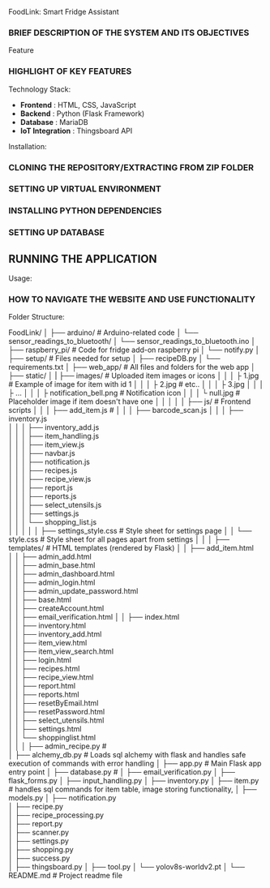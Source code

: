 FoodLink: Smart Fridge Assistant

### BRIEF DESCRIPTION OF THE SYSTEM AND ITS OBJECTIVES


Feature

### HIGHLIGHT OF KEY FEATURES


Technology Stack:

- **Frontend** : HTML, CSS, JavaScript
- **Backend** : Python (Flask Framework)
- **Database** : MariaDB
- **IoT Integration** : Thingsboard API


Installation:

### CLONING THE REPOSITORY/EXTRACTING FROM ZIP FOLDER
### SETTING UP VIRTUAL ENVIRONMENT
### INSTALLING PYTHON DEPENDENCIES
### SETTING UP DATABASE
## RUNNING THE APPLICATION

Usage:

### HOW TO NAVIGATE THE WEBSITE AND USE FUNCTIONALITY


Folder Structure:

FoodLink/
│
├── arduino/                                    # Arduino-related code
│   └── sensor_readings_to_bluetooth/
│       └── sensor_readings_to_bluetooth.ino
│
├── raspberry_pi/                               # Code for fridge add-on raspberry pi
│   └── notify.py
│
├── setup/                                      # Files needed for setup
│   ├── recipeDB.py
│   └── requirements.txt
│
├── web_app/                                    # All files and folders for the web app
│   ├── static/
│   |   ├── images/                             # Uploaded item images or icons
│   │   │   ├ 1.jpg                             # Example of image for item with id 1
│   │   │   ├ 2.jpg                             # etc..
│   │   │   ├ 3.jpg
│   │   │   ├ ...
│   │   │   ├ notification_bell.png             # Notification icon
│   │   │   └ null.jpg                          # Placeholder image if item doesn't have one
│   │   │
│   │   ├── js/                                 # Frontend scripts
│   │   │   ├── add_item.js                     # 
│   │   │   ├── barcode_scan.js
│   │   │   ├── inventory.js                                                                                                                                   
│   │   │   ├── inventory_add.js                                                                                                                               
│   │   │   ├── item_handling.js                                                                                                                               
│   │   │   ├── item_view.js                                                                                                                                   
│   │   │   ├── navbar.js                                                                                                                                      
│   │   │   ├── notification.js                                                                                                                                
│   │   │   ├── recipes.js                                                                                                                                     
│   │   │   ├── recipe_view.js                                                                                                                                 
│   │   │   ├── report.js                                                                                                                                      
│   │   │   ├── reports.js                                                                                                                                     
│   │   │   ├── select_utensils.js                                                                                                                             
│   │   │   ├── settings.js                                                                                                                                    
│   │   │   └── shopping_list.js  
│   │   │
│   │   ├── settings_style.css                  # Style sheet for settings page
│   │   └── style.css                           # Style sheet for all pages apart from settings
│   │
│   ├── templates/                              # HTML templates (rendered by Flask)
│   │   ├── add_item.html                                                                                                                                  
│   │   ├── admin_add.html                                                                                                                                 
│   │   ├── admin_base.html                                                                                                                                
│   │   ├── admin_dashboard.html                                                                                                                           
│   │   ├── admin_login.html                                                                                                                               
│   │   ├── admin_update_password.html                                                                                                                     
│   │   ├── base.html                                                                                                                                      
│   │   ├── createAccount.html                                                                                                                             
│   │   ├── email_verification.html
│   │   ├── index.html                                                                                                                                     
│   │   ├── inventory.html                                                                                                                                 
│   │   ├── inventory_add.html                                                                                                                             
│   │   ├── item_view.html                                                                                                                                 
│   │   ├── item_view_search.html                                                                                                                          
│   │   ├── login.html                                                                                                                                     
│   │   ├── recipes.html                                                                                                                                   
│   │   ├── recipe_view.html                                                                                                                               
│   │   ├── report.html                                                                                                                                    
│   │   ├── reports.html                                                                                                                                   
│   │   ├── resetByEmail.html                                                                                                                              
│   │   ├── resetPassword.html                                                                                                                             
│   │   ├── select_utensils.html                                                                                                                           
│   │   ├── settings.html                                                                                                                                  
│   │   └── shoppinglist.html   
│   │
│   ├── admin_recipe.py                         #                                                                                                      
│   ├── alchemy_db.py                           # Loads sql alchemy with flask and handles safe execution of commands with error handling
│   ├── app.py                                  # Main Flask app entry point
│   ├── database.py                             # 
│   ├── email_verification.py
│   ├── flask_forms.py
│   ├── input_handling.py
│   ├── inventory.py
│   ├── item.py                                 # handles sql commands for item table, image storing functionality, 
│   ├── models.py
│   ├── notification.py                                                                                                                                 
│   ├── recipe.py                                                                                                                                       
│   ├── recipe_processing.py                                                                                                                            
│   ├── report.py                                                                                                                                       
│   ├── scanner.py                                                                                                                                      
│   ├── settings.py                                                                                                                                     
│   ├── shopping.py                                                                                                                                     
│   ├── success.py                                                                                                                                      
│   ├── thingsboard.py
│   ├── tool.py
│   └── yolov8s-worldv2.pt
│ 
└──  README.md                                  # Project readme file
